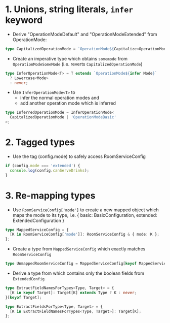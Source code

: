 # 1. Unions, string literals, `infer` keyword

- Derive "OperationModeDefault" and "OperationModeExtended" from OperationMode:

```typescript
type CapitalizedOperationMode = `OperationMode${Capitalize<OperationMode>}`;
```

- Create an imperative type which obtains `somemode` from `OperationModeSomeMode` (i.e. reverts `CapitalizedOperationMode`)

```typescript
type InferOperationMode<T> = T extends `OperationMode${infer Mode}`
  ? Lowercase<Mode>
  : never;
```

- Use `InferOperationMode<T>` to
  - infer the normal operation modes and
  - add another operation mode which is inferred

```typescript
type InferredOperationMode = InferOperationMode<
  CapitalizedOperationMode | 'OperationModeBasic'
>;
```

# 2. Tagged types

- Use the tag (config.mode) to safely access RoomServiceConfig

```typescript
if (config.mode === 'extended') {
  console.log(config.canServeDrinks);
}
```

# 3. Re-mapping types

- Use `RoomServiceConfig['mode']` to create a new mapped object which maps the mode to its type, i.e. { basic: BasicConfiguration, extended: ExtendedConfiguration }

```typescript
type MappedServiceConfig = {
  [K in RoomServiceConfig['mode']]: RoomServiceConfig & { mode: K };
};
```

- Create a type from `MappedServiceConfig` which exactly matches `RoomServiceConfig`

```typescript
type UnmappedRoomServiceConfig = MappedServiceConfig[keyof MappedServiceConfig];
```

- Derive a type from which contains only the boolean fields from `ExtendedConfig`

```typescript
type ExtractFieldNamesForTypes<Type, Target> = {
  [K in keyof Target]: Target[K] extends Type ? K : never;
}[keyof Target];

type ExtractFieldsForType<Type, Target> = {
  [K in ExtractFieldNamesForTypes<Type, Target>]: Target[K];
};
```
